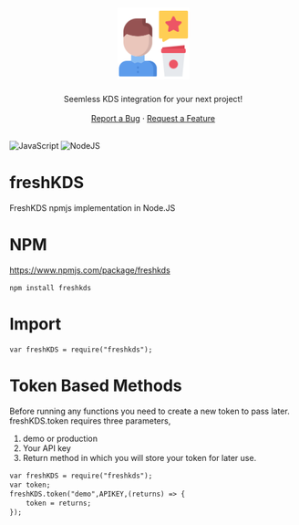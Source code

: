 <h1 align="center">
    <img src="logo.svg" alt="Logo" width="125" height="125">
  </a>
</h1>

<div align="center">
  Seemless KDS integration for your next project!
  <br />
  <br />
  <a href="https://github.com/arch-linux/freshKDS/issues/new?assignees=arch-linux&labels=triage&template=bug_report.md&title=">Report a Bug</a>
  ·
  <a href="https://github.com/arch-linux/freshKDS/issues/new?assignees=&labels=&template=feature_request.md&title=">Request a Feature</a>
</div>

<div align="center">
<br />
</div>

![JavaScript](https://img.shields.io/badge/javascript-%23323330.svg?style=for-the-badge&logo=javascript&logoColor=%23F7DF1E)
![NodeJS](https://img.shields.io/badge/node.js-6DA55F?style=for-the-badge&logo=node.js&logoColor=white)
    


# freshKDS
 FreshKDS npmjs implementation in Node.JS

# NPM
https://www.npmjs.com/package/freshkds
```
npm install freshkds
```

# Import
```
var freshKDS = require("freshkds");
```

# Token Based Methods
Before running any functions you need to create a new token to pass later.
freshKDS.token requires three parameters,

1. demo or production
2. Your API key
3. Return method in which you will store your token for later use.

```
var freshKDS = require("freshkds");
var token;
freshKDS.token("demo",APIKEY,(returns) => {
    token = returns;
});
```



